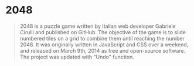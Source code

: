 # 2048

> 2048 is a puzzle game written by Italian web developer Gabriele Cirulli and published on GitHub. The objective of the game is to slide numbered tiles on a grid to combine them until reaching the number 2048. It was originally written in JavaScript and CSS over a weekend, and released on March 9th, 2014 as free and open-source software.
> The project was updated with "Undo" function.
